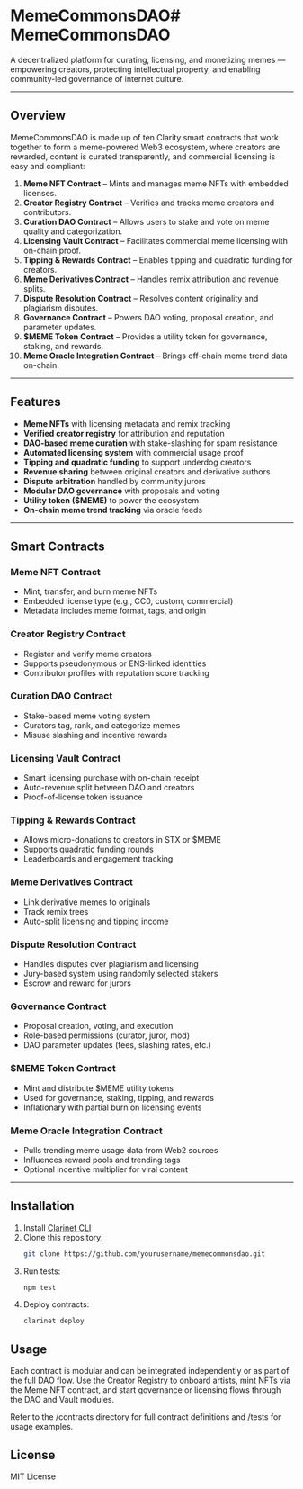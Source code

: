 # MemeCommonsDAO# MemeCommonsDAO

A decentralized platform for curating, licensing, and monetizing memes — empowering creators, protecting intellectual property, and enabling community-led governance of internet culture.

---

## Overview

MemeCommonsDAO is made up of ten Clarity smart contracts that work together to form a meme-powered Web3 ecosystem, where creators are rewarded, content is curated transparently, and commercial licensing is easy and compliant:

1. **Meme NFT Contract** – Mints and manages meme NFTs with embedded licenses.
2. **Creator Registry Contract** – Verifies and tracks meme creators and contributors.
3. **Curation DAO Contract** – Allows users to stake and vote on meme quality and categorization.
4. **Licensing Vault Contract** – Facilitates commercial meme licensing with on-chain proof.
5. **Tipping & Rewards Contract** – Enables tipping and quadratic funding for creators.
6. **Meme Derivatives Contract** – Handles remix attribution and revenue splits.
7. **Dispute Resolution Contract** – Resolves content originality and plagiarism disputes.
8. **Governance Contract** – Powers DAO voting, proposal creation, and parameter updates.
9. **$MEME Token Contract** – Provides a utility token for governance, staking, and rewards.
10. **Meme Oracle Integration Contract** – Brings off-chain meme trend data on-chain.

---

## Features

- **Meme NFTs** with licensing metadata and remix tracking  
- **Verified creator registry** for attribution and reputation  
- **DAO-based meme curation** with stake-slashing for spam resistance  
- **Automated licensing system** with commercial usage proof  
- **Tipping and quadratic funding** to support underdog creators  
- **Revenue sharing** between original creators and derivative authors  
- **Dispute arbitration** handled by community jurors  
- **Modular DAO governance** with proposals and voting  
- **Utility token ($MEME)** to power the ecosystem  
- **On-chain meme trend tracking** via oracle feeds  

---

## Smart Contracts

### Meme NFT Contract
- Mint, transfer, and burn meme NFTs  
- Embedded license type (e.g., CC0, custom, commercial)  
- Metadata includes meme format, tags, and origin  

### Creator Registry Contract
- Register and verify meme creators  
- Supports pseudonymous or ENS-linked identities  
- Contributor profiles with reputation score tracking  

### Curation DAO Contract
- Stake-based meme voting system  
- Curators tag, rank, and categorize memes  
- Misuse slashing and incentive rewards  

### Licensing Vault Contract
- Smart licensing purchase with on-chain receipt  
- Auto-revenue split between DAO and creators  
- Proof-of-license token issuance  

### Tipping & Rewards Contract
- Allows micro-donations to creators in STX or $MEME  
- Supports quadratic funding rounds  
- Leaderboards and engagement tracking  

### Meme Derivatives Contract
- Link derivative memes to originals  
- Track remix trees  
- Auto-split licensing and tipping income  

### Dispute Resolution Contract
- Handles disputes over plagiarism and licensing  
- Jury-based system using randomly selected stakers  
- Escrow and reward for jurors  

### Governance Contract
- Proposal creation, voting, and execution  
- Role-based permissions (curator, juror, mod)  
- DAO parameter updates (fees, slashing rates, etc.)

### $MEME Token Contract
- Mint and distribute $MEME utility tokens  
- Used for governance, staking, tipping, and rewards  
- Inflationary with partial burn on licensing events  

### Meme Oracle Integration Contract
- Pulls trending meme usage data from Web2 sources  
- Influences reward pools and trending tags  
- Optional incentive multiplier for viral content  

---

## Installation

1. Install [Clarinet CLI](https://docs.hiro.so/clarinet/getting-started)
2. Clone this repository:
   ```bash
   git clone https://github.com/yourusername/memecommonsdao.git
   ```
3. Run tests:
    ```bash
    npm test
    ```
4. Deploy contracts:
    ```bash
    clarinet deploy
    ```

## Usage

Each contract is modular and can be integrated independently or as part of the full DAO flow. Use the Creator Registry to onboard artists, mint NFTs via the Meme NFT contract, and start governance or licensing flows through the DAO and Vault modules.

Refer to the /contracts directory for full contract definitions and /tests for usage examples.

## License

MIT License